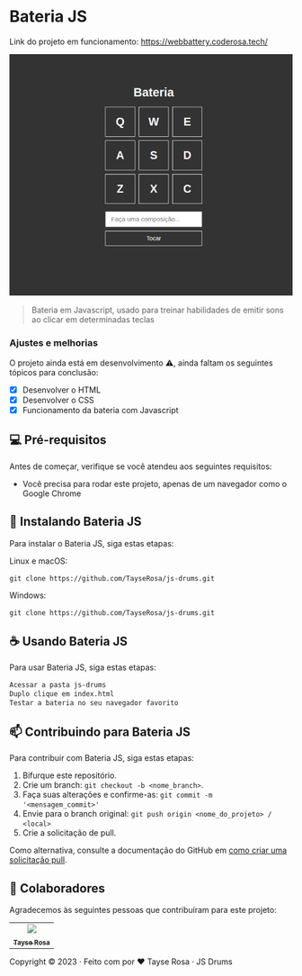 # Bateria JS

Link do projeto em funcionamento: https://webbattery.coderosa.tech/

<img src="drums.png" alt="Exemplo imagem">

> Bateria em Javascript, usado para treinar habilidades de emitir sons ao clicar em determinadas teclas

### Ajustes e melhorias

O projeto ainda está em desenvolvimento  ⚠️, ainda faltam os seguintes tópicos para conclusão:

- [x] Desenvolver o HTML
- [x] Desenvolver o CSS
- [x] Funcionamento da bateria com Javascript

## 💻 Pré-requisitos

Antes de começar, verifique se você atendeu aos seguintes requisitos:

- Você precisa para rodar este projeto, apenas de um navegador como o Google Chrome 


## 🚀 Instalando Bateria JS

Para instalar o Bateria JS, siga estas etapas:

Linux e macOS:

```
git clone https://github.com/TayseRosa/js-drums.git
```

Windows:
```
git clone https://github.com/TayseRosa/js-drums.git
```

## ☕ Usando Bateria JS

Para usar Bateria JS, siga estas etapas:

```
Acessar a pasta js-drums
Duplo clique em index.html
Testar a bateria no seu navegador favorito
```

## 📫 Contribuindo para Bateria JS

Para contribuir com Bateria JS, siga estas etapas:

1. Bifurque este repositório.
2. Crie um branch: `git checkout -b <nome_branch>`.
3. Faça suas alterações e confirme-as: `git commit -m '<mensagem_commit>'`
4. Envie para o branch original: `git push origin <nome_do_projeto> / <local>`
5. Crie a solicitação de pull.

Como alternativa, consulte a documentação do GitHub em [como criar uma solicitação pull](https://help.github.com/en/github/collaborating-with-issues-and-pull-requests/creating-a-pull-request).

## 🤝 Colaboradores

Agradecemos às seguintes pessoas que contribuíram para este projeto:

<table>
  <tr>
    <td align="center">
      <a href="https://github.com/TayseRosa" title="Tayse Code Rosa">
        <img src="https://avatars.githubusercontent.com/u/31596454?v=4" width=115><br>
        <sub>
          <b>Tayse Rosa</b>
        </sub>
      </a>
    </td>
  </tr>
</table>

Copyright :copyright: 2023 · Feito com por ❤️ Tayse Rosa · JS Drums
